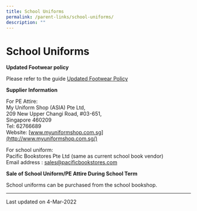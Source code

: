 ```yaml
---
title: School Uniforms
permalink: /parent-links/school-uniforms/
description: ""
---
```

School Uniforms
===============
**Updated Footwear policy**

Please refer to the guide
[Updated Footwear Policy](/files/Footwear%20Policy.pdf)


**Supplier Information** 

For PE Attire:  
My Uniform Shop (ASIA) Pte Ltd,  
209 New Upper Changi Road, #03-651,  
Singapore 460209  
Tel: 62766689  
Website: [www.myuniformshop.com.sg](http://www.myuniformshop.com.sg/)

For school uniform:  
Pacific Bookstores Pte Ltd (same as current school book vendor)  
Email address : [sales@pacificbookstores.com](mailto:sales@pacificbookstores.com)

**Sale of School Uniform/PE Attire During School Term** 

School uniforms can be purchased from the school bookshop.

-------

Last updated on 4-Mar-2022